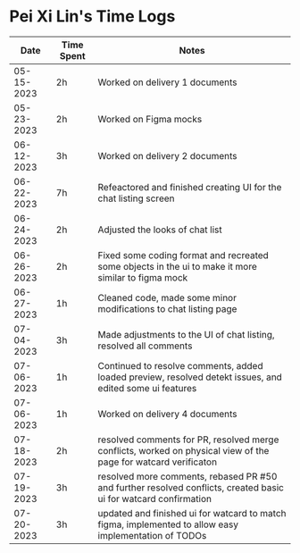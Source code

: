 # Pei Xi Lin's Time Logs

| Date | Time Spent | Notes |
|------|------|-------|
| 05-15-2023     |    2h  |    Worked on delivery 1 documents   |
|   05-23-2023   |   2h   |    Worked on Figma mocks  |
|    06-12-2023  |   3h   |    Worked on delivery 2 documents   |
|    06-22-2023  |   7h   |    Refeactored and finished creating UI for the chat listing screen   |
|    06-24-2023  |   2h   |    Adjusted the looks of chat list  |
|    06-26-2023  |   2h   |    Fixed some coding format and recreated some objects in the ui to make it more similar to figma mock |
|    06-27-2023  |   1h   |    Cleaned code, made some minor modifications to chat listing page |
|    07-04-2023  |   3h   |    Made adjustments to the UI of chat listing, resolved all comments |
|    07-06-2023  |   1h   |    Continued to resolve comments, added loaded preview, resolved detekt issues, and edited some ui features |
|    07-06-2023  |   1h   |    Worked on delivery 4 documents |
|    07-18-2023  |   2h   |    resolved comments for PR, resolved merge conflicts, worked on physical view of the page for watcard verificaton|
|    07-19-2023  |   3h   |    resolved more comments, rebased PR #50 and further resolved conflicts, created basic ui for watcard confirmation |
|    07-20-2023  |   3h   |    updated and finished ui for watcard to match figma, implemented to allow easy implementation of TODOs |
